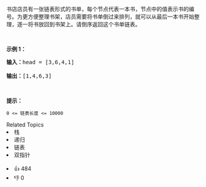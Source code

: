 <p>书店店员有一张链表形式的书单，每个节点代表一本书，节点中的值表示书的编号。为更方便整理书架，店员需要将书单倒过来排列，就可以从最后一本书开始整理，逐一将书放回到书架上。请倒序返回这个书单链表。</p>

<p>&nbsp;</p>

<p><strong>示例 1：</strong></p>

<pre>
<strong>输入：</strong>head = [3,6,4,1]

<strong>输出：</strong>[1,4,6,3]
</pre>

<p>&nbsp;</p>

<p><strong>提示：</strong></p>

<p><code>0 &lt;= 链表长度 &lt;= 10000</code></p>

<div><div>Related Topics</div><div><li>栈</li><li>递归</li><li>链表</li><li>双指针</li></div></div><br><div><li>👍 484</li><li>👎 0</li></div>